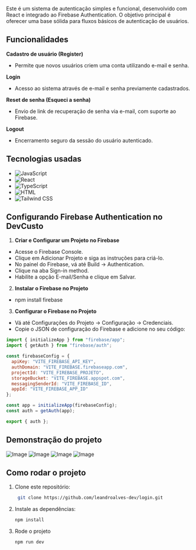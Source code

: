Este é um sistema de autenticação simples e funcional, desenvolvido com React e integrado ao Firebase Authentication. O objetivo principal é oferecer uma base sólida para fluxos básicos de autenticação de usuários.

## Funcionalidades

**Cadastro de usuário (Register)**
-  Permite que novos usuários criem uma conta utilizando e-mail e senha.

**Login**
-  Acesso ao sistema através de e-mail e senha previamente cadastrados.

**Reset de senha (Esqueci a senha)**
-  Envio de link de recuperação de senha via e-mail, com suporte ao Firebase.

**Logout**
-  Encerramento seguro da sessão do usuário autenticado.

## Tecnologias usadas

- ![JavaScript](https://img.shields.io/badge/JavaScript-yellow?style=flat&logo=javascript&logoColor=white) 
- ![React](https://img.shields.io/badge/React-61DAFB?style=flat&logo=react&logoColor=black)
- ![TypeScript](https://img.shields.io/badge/TypeScript-3178C6?style=flat&logo=typescript&logoColor=white) 
- ![HTML](https://img.shields.io/badge/HTML-E34F26?style=flat&logo=html5&logoColor=white)
- ![Tailwind CSS](https://img.shields.io/badge/Tailwind%20CSS-38B2AC?style=flat&logo=tailwind-css&logoColor=whit;e)

## Configurando Firebase Authentication no DevCusto

1.   **Criar e Configurar um Projeto no Firebase**

-   Acesse o Firebase Console.
-   Clique em Adicionar Projeto e siga as instruções para criá-lo.
-   No painel do Firebase, vá até Build → Authentication.
-   Clique na aba Sign-in method.
-   Habilite a opção E-mail/Senha e clique em Salvar.

2.   **Instalar o Firebase no Projeto**

-   npm install firebase

3.   **Configurar o Firebase no Projeto**

-   Vá até Configurações do Projeto → Configuração → Credenciais.
-   Copie o JSON de configuração do Firebase e adicione no seu código:

```javascript
import { initializeApp } from "firebase/app";
import { getAuth } from "firebase/auth";

const firebaseConfig = {
  apiKey: "VITE_FIREBASE_API_KEY",
  authDomain: "VITE_FIREBASE.firebaseapp.com",
  projectId: "VITE_FIREBASE_PROJETO",
  storageBucket: "VITE_FIREBASE.appspot.com",
  messagingSenderId: "VITE_FIREBASE_ID",
  appId: "VITE_FIREBASE_APP_ID"
};

const app = initializeApp(firebaseConfig);
const auth = getAuth(app);

export { auth };
````

##  Demonstração do projeto

![Image](https://github.com/user-attachments/assets/e3139091-5fdd-4470-9221-0f344fc7684c)
![Image](https://github.com/user-attachments/assets/418ed699-460a-40c3-8778-aa9e000dc5b0)
![Image](https://github.com/user-attachments/assets/bed57d1a-ebdc-455c-b81a-a909a03df766)
![Image](https://github.com/user-attachments/assets/1bd5376e-8e5a-4603-aa77-d7f077dae279)

## Como rodar o projeto

1. Clone este repositório:
   ```bash
    git clone https://github.com/leandroalves-dev/login.git

2. Instale as dependências:
   ```bash
   npm install

3. Rode o projeto
    ```bash
    npm run dev

